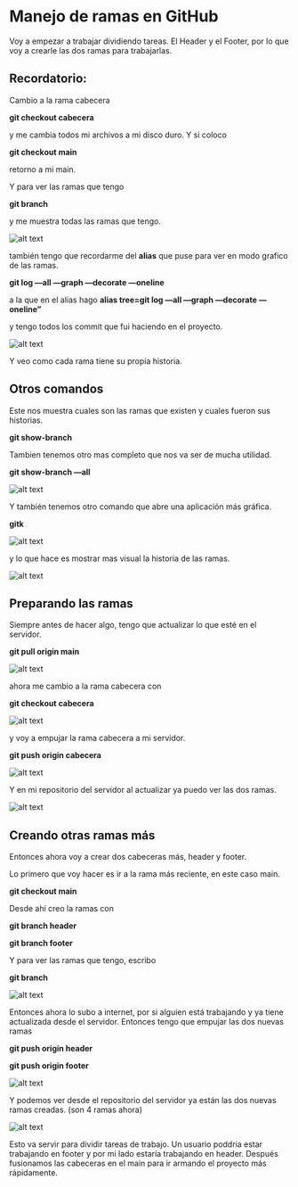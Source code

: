 # Manejo de ramas en GitHub

Voy a empezar a trabajar dividiendo tareas. El Header y el Footer, por lo que voy a crearle las dos ramas para trabajarlas.

## Recordatorio:

Cambio a la rama cabecera

**git checkout cabecera**

y me cambia todos mi archivos a mi disco duro. Y si coloco

**git checkout main**

retorno a mi main.

Y para ver las ramas que tengo

**git branch**

y me muestra todas las ramas que tengo.

![alt text](<Images/Untitled 124.png>)

también tengo que recordarme del **alias** que puse para ver en modo grafico de las ramas.

**git log —all —graph —decorate —oneline**

a la que en el alias hago
**alias tree=git log —all —graph —decorate —oneline”**

y tengo todos los commit que fui haciendo en el proyecto.

![alt text](<Images/Untitled 125.png>)

Y veo como cada rama tiene su propia historia.

## Otros comandos

Este nos muestra cuales son las ramas que existen y cuales fueron sus historias.

**git show-branch**

Tambien tenemos otro mas completo que nos va ser de mucha utilidad.

**git show-branch —all**

![alt text](<Images/Untitled 126.png>)

Y también tenemos otro comando que abre una aplicación más gráfica.

**gitk**

![alt text](<Images/Untitled 127.png>)

y lo que hace es mostrar mas visual la historia de las ramas.

![alt text](<Images/Untitled 128.png>)

## Preparando las ramas

Siempre antes de hacer algo, tengo que actualizar lo que esté en el servidor.

**git pull origin main**

![alt text](<Images/Untitled 129.png>)

ahora me cambio a la rama cabecera con

**git checkout cabecera**

![alt text](<Images/Untitled 130.png>)

y voy a empujar la rama cabecera a mi servidor.

**git push origin cabecera**

![alt text](<Images/Untitled 131.png>)

Y en mi repositorio del servidor al actualizar ya puedo ver las dos ramas.

![alt text](<Images/Untitled 132.png>)

## Creando otras ramas más

Entonces ahora voy a crear dos cabeceras más, header y footer.

Lo primero que voy hacer es ir a la rama más reciente, en este caso main.

**git checkout main**

Desde ahí creo la ramas con

**git branch header**

**git branch footer**

Y para ver las ramas que tengo, escribo

**git branch**

![alt text](<Images/Untitled 133.png>)

Entonces ahora lo subo a internet, por si alguien está trabajando y ya tiene actualizada desde el servidor. Entonces tengo que empujar las dos nuevas ramas

**git push origin header**

**git push origin footer**

![alt text](<Images/Untitled 134.png>)

Y podemos ver desde el repositorio del servidor ya están las dos nuevas ramas creadas. (son 4 ramas ahora)

![alt text](<Images/Untitled 135.png>)

Esto va servir para dividir tareas de trabajo. Un usuario poddria estar trabajando en footer y por mi lado estaría trabajando en header.
Después fusionamos las cabeceras en el main para ir armando el proyecto más rápidamente.